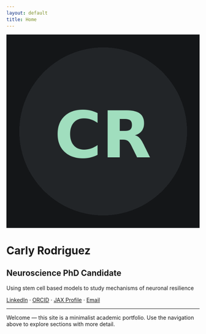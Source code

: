 ```yaml
---
layout: default
title: Home
---
```


<div class="hero">
  <img src="/assets/img/profile.png" alt="Profile photo" class="profile">
  <div class="hero-text">
    <h1>Carly Rodriguez</h1>
    <h2>Neuroscience PhD Candidate</h2>
    <p class="tagline">Using stem cell based models to study mechanisms of neuronal resilience</p>
    <p class="links">
      <a href="https://www.linkedin.com/in/carly-rodriguez-999051194/" target="_blank">LinkedIn</a> ·
      <a href="https://orcid.org/0000-0002-0062-7597" target="_blank">ORCID</a> ·
      <a href="https://www.jax.org/people/carly-rodriguez" target="_blank">JAX Profile</a> ·
      <a href="mailto:carly.rodriguez@jax.org">Email</a>
    </p>
  </div>
</div>

---

Welcome — this site is a minimalist academic portfolio. Use the navigation above to explore sections with more detail.
